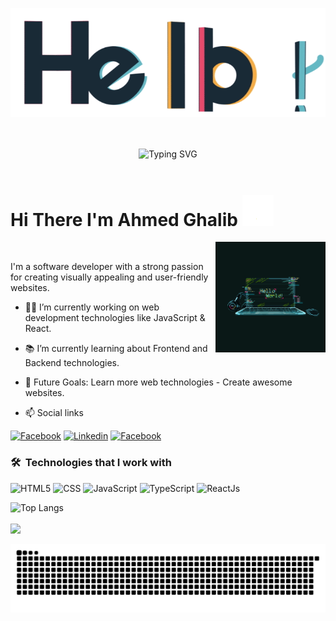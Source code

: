 <p align="center">
  <img  src="https://raw.githubusercontent.com/a-ghalib/a-ghalib/main/hello.gif" width="auto">
</p>
  <br>
  <br>
  <div align="center" >
    <img margin-top= "20px" src="https://readme-typing-svg.herokuapp.com?font=Fira+Code&weight=500&pause=1000&color=61DAFB&center=true&vCenter=true&width=435&lines=Frontend+Coder+%7C+React+Enthusiast;Ahmed+Ghalib;" alt="Typing SVG" />
  </div>
  <br>
<h1>
  Hi There I'm Ahmed Ghalib 
  <img margin="0" src="https://raw.githubusercontent.com/a-ghalib/a-ghalib/main/wave.gif" width="50">
</h1>
  <img align="right" src="https://raw.githubusercontent.com/a-ghalib/a-ghalib/main/github-profile.gif" width="35%">
<br>
<p>
  I'm a software developer with a strong passion for creating visually appealing and user-friendly websites. 
</p>

  - 👨‍💻 I’m currently working on web development technologies like JavaScript & React.
  - 📚 I’m currently learning about Frontend and Backend technologies.
  - 🎯 Future Goals: Learn more web technologies - Create awesome websites.
    
  - 📫 Social links
<p>
<a href="https://www.facebook.com/t.a.7.w.i/"><img
    src="https://img.shields.io/badge/-Facebook-3b5998?style=flat&logo=facebook&logoColor=white" alt="Facebook"></a>
<a href="https://www.linkedin.com/in/a-ghalib/"><img
    src="https://img.shields.io/badge/-Linkedin-0072b1?style=flat&logo=linkedin&logoColor=white" alt="Linkedin"></a>
<a href="https://www.instagram.com/t_a_7_w_i/"><img
    src="https://img.shields.io/badge/-Instagram-d62976?style=flat&logo=instagram&logoColor=white"
    alt="Facebook"></a>
</p>

### 🛠 &nbsp;Technologies that I work with
![HTML5](https://img.shields.io/badge/-HTML5-000000?style=flat&logo=html5)
![CSS](https://img.shields.io/badge/-CSS-000000?style=flat&logo=css3)
![JavaScript](https://img.shields.io/badge/-JavaScript-000000?style=flat&logo=javascript)
![TypeScript](https://img.shields.io/badge/-TypeScript-000000?style=flat&logo=typescript)
![ReactJs](https://img.shields.io/badge/-ReactJs-000000?style=flat&logo=react)


![Top Langs](https://github-readme-stats.vercel.app/api/top-langs/?username=a-ghalib&layout=compact)
<br>
<br>
<a href="https://komarev.com/ghpvc/?username=a-ghalib&style=for-the-badge">
    <img src="https://komarev.com/ghpvc/?username=a-ghalib&style=for-the-badge">
</a>
<p align="center">
  <img src="https://raw.githubusercontent.com/a-ghalib/a-ghalib/main/github-user-contribution.svg" alt="snake">
</p>
